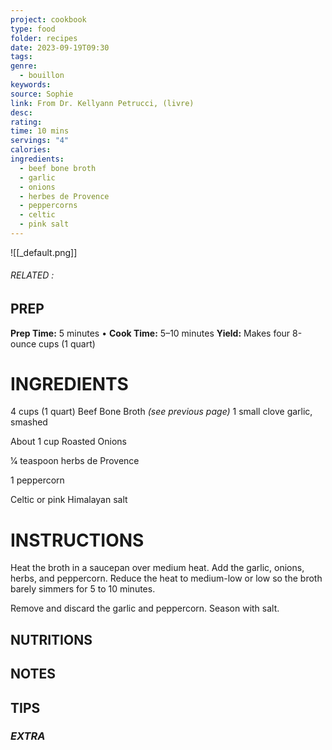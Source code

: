 ```yaml
---
project: cookbook
type: food
folder: recipes
date: 2023-09-19T09:30
tags: 
genre:
  - bouillon
keywords: 
source: Sophie
link: From Dr. Kellyann Petrucci, (livre)
desc: 
rating: 
time: 10 mins
servings: "4"
calories: 
ingredients:
  - beef bone broth
  - garlic
  - onions
  - herbes de Provence
  - peppercorns
  - celtic
  - pink salt
---
```


![[_default.png]]
###### *RELATED* : 


## PREP

**Prep Time:** 5 minutes • **Cook Time:** 5–10 minutes **Yield:** Makes four 8-ounce cups (1 quart)

# INGREDIENTS

4 cups (1 quart) Beef Bone Broth _(see previous page)_ 1 small clove garlic, smashed

About 1 cup Roasted Onions

1⁄4 teaspoon herbs de Provence

1 peppercorn

Celtic or pink Himalayan salt


# INSTRUCTIONS

Heat the broth in a saucepan over medium heat. Add the garlic, onions, herbs, and peppercorn. Reduce the heat to medium-low or low so the broth barely simmers for 5 to 10 minutes.
  
Remove and discard the garlic and peppercorn. Season with salt.


## NUTRITIONS



## NOTES



## TIPS



### *EXTRA*



